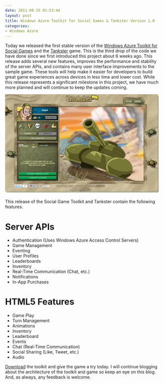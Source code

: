 ```yaml
---
date: 2011-08-25 01:53:44
layout: post
title: Windows Azure Toolkit for Social Games & Tankster Version 1.0
categories:
- Windows Azure
---
```


Today we released the first stable version of the [Windows Azure Toolkit for Social Games](http://go.microsoft.com/fwlink/?LinkID=234210) and the [Tankster](http://www.tankster.net/) game. This is the third drop of the code we have done since we first introduced this project about 6 weeks ago. This release adds several new features, improves the performance and stability of the server APIs, and contains many user interface improvements to the sample game. These tools will help make it easier for developers to build great game experiences across devices in less time and lower cost. While this release represents a significant milestone in this project, we have much more planned and will continue to keep the updates coming.

[![SNAGHTMLeb8cd3a](/images/2011/08/snaghtmleb8cd3a_thumb.png)](/images/2011/08/snaghtmleb8cd3a.png)

This release of the Social Game Toolkit and Tankster contain the following features.

# Server APIs

  * Authentication (Uses Windows Azure Access Control Servers)
  * Game Management
  * Eventing
  * User Profiles
  * Leaderboards
  * Inventory
  * Real-Time Communication (Chat, etc.)
  * Notifications
  * In-App Purchases

# HTML5 Features

  * Game Play
  * Turn Management
  * Animations
  * Inventory
  * Leaderboard
  * Events
  * Chat (Real-Time Communication)
  * Social Sharing (Like, Tweet, etc.)
  * Audio

[Download](http://go.microsoft.com/fwlink/?LinkID=234210) the toolkit and give the game a try today. I will continue blogging about the architecture of the toolkit and game so keep an eye on this blog. And, as always, any feedback is welcome.
